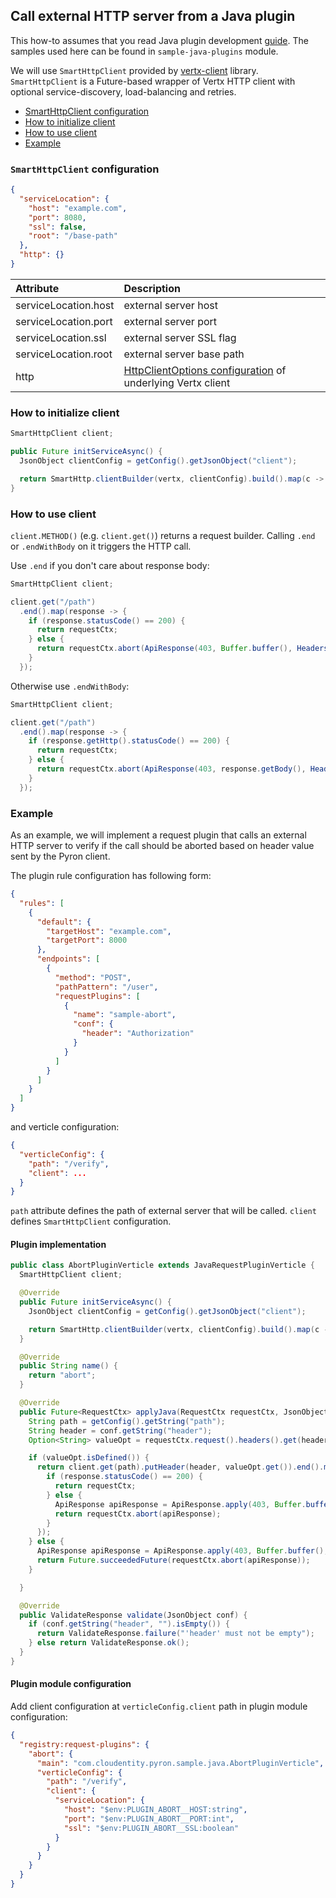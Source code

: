 ## Call external HTTP server from a Java plugin

This how-to assumes that you read Java plugin development [guide](plugin-dev-java.md).
The samples used here can be found in `sample-java-plugins` module.

We will use `SmartHttpClient` provided by [vertx-client](https://github.com/Cloudentity/vertx-tools) library.
`SmartHttpClient` is a Future-based wrapper of Vertx HTTP client with optional service-discovery, load-balancing and retries.

* [SmartHttpClient configuration](#smart-config)
* [How to initialize client](#init)
* [How to use client](#use)
* [Example](#example)

<a id="smart-config"></a>
### `SmartHttpClient` configuration

```json
{
  "serviceLocation": {
    "host": "example.com",
    "port": 8080,
    "ssl": false,
    "root": "/base-path"
  },
  "http": {}
}
```

| Attribute            | Description                                                                                                                            |
|:---------------------|:---------------------------------------------------------------------------------------------------------------------------------------|
| serviceLocation.host | external server host                                                                                                                   |
| serviceLocation.port | external server port                                                                                                                   |
| serviceLocation.ssl  | external server SSL flag                                                                                                               |
| serviceLocation.root | external server base path                                                                                                              |
| http                 | [HttpClientOptions configuration](https://vertx.io/docs/apidocs/io/vertx/core/http/HttpClientOptions.html) of underlying Vertx client  |

<a id="init"></a>
### How to initialize client

```java
SmartHttpClient client;

public Future initServiceAsync() {
  JsonObject clientConfig = getConfig().getJsonObject("client");

  return SmartHttp.clientBuilder(vertx, clientConfig).build().map(c -> client = c); // assuming that smart-client configuration is in `client` attribute of verticle config
}
```

<a id="use"></a>
### How to use client

`client.METHOD()` (e.g. `client.get()`) returns a request builder. Calling `.end` or `.endWithBody` on it triggers the HTTP call.

Use `.end` if you don't care about response body:

```java
SmartHttpClient client;

client.get("/path")
  .end().map(response -> {
    if (response.statusCode() == 200) {
      return requestCtx;
    } else {
      return requestCtx.abort(ApiResponse(403, Buffer.buffer(), Headers()));
    }
  });
```

Otherwise use `.endWithBody`:

```java
SmartHttpClient client;

client.get("/path")
  .end().map(response -> {
    if (response.getHttp().statusCode() == 200) {
      return requestCtx;
    } else {
      return requestCtx.abort(ApiResponse(403, response.getBody(), Headers()));
    }
  });
```

<a id="example"></a>
### Example

As an example, we will implement a request plugin that calls an external HTTP server to verify if the call should be aborted based on header value sent by the Pyron client.

The plugin rule configuration has following form:

```json
{
  "rules": [
    {
      "default": {
        "targetHost": "example.com",
        "targetPort": 8000
      },
      "endpoints": [
        {
          "method": "POST",
          "pathPattern": "/user",
          "requestPlugins": [
            {
              "name": "sample-abort",
              "conf": {
                "header": "Authorization"
              }
            }
          ]
        }
      ]
    }
  ]
}
```

and verticle configuration:
```json
{
  "verticleConfig": {
    "path": "/verify",
    "client": ...
  }
}
```

`path` attribute defines the path of external server that will be called. `client` defines `SmartHttpClient` configuration.

#### Plugin implementation

```java
public class AbortPluginVerticle extends JavaRequestPluginVerticle {
  SmartHttpClient client;

  @Override
  public Future initServiceAsync() {
    JsonObject clientConfig = getConfig().getJsonObject("client");

    return SmartHttp.clientBuilder(vertx, clientConfig).build().map(c -> this.client = c);
  }

  @Override
  public String name() {
    return "abort";
  }

  @Override
  public Future<RequestCtx> applyJava(RequestCtx requestCtx, JsonObject conf) {
    String path = getConfig().getString("path");
    String header = conf.getString("header");
    Option<String> valueOpt = requestCtx.request().headers().get(header);

    if (valueOpt.isDefined()) {
      return client.get(path).putHeader(header, valueOpt.get()).end().map((HttpClientResponse response) -> {
        if (response.statusCode() == 200) {
          return requestCtx;
        } else {
          ApiResponse apiResponse = ApiResponse.apply(403, Buffer.buffer(), Headers.of(new HashMap()), Option.apply(null));
          return requestCtx.abort(apiResponse);
        }
      });
    } else {
      ApiResponse apiResponse = ApiResponse.apply(403, Buffer.buffer(), Headers.of(new HashMap()), Option.apply(null));
      return Future.succeededFuture(requestCtx.abort(apiResponse));
    }

  }

  @Override
  public ValidateResponse validate(JsonObject conf) {
    if (conf.getString("header", "").isEmpty()) {
      return ValidateResponse.failure("'header' must not be empty");
    } else return ValidateResponse.ok();
  }
}
```

#### Plugin module configuration

Add client configuration at `verticleConfig.client` path in plugin module configuration:

```json
{
  "registry:request-plugins": {
    "abort": {
      "main": "com.cloudentity.pyron.sample.java.AbortPluginVerticle",
      "verticleConfig": {
        "path": "/verify",
        "client": {
          "serviceLocation": {
            "host": "$env:PLUGIN_ABORT__HOST:string",
            "port": "$env:PLUGIN_ABORT__PORT:int",
            "ssl": "$env:PLUGIN_ABORT__SSL:boolean"
          }
        }
      }
    }
  }
}
```